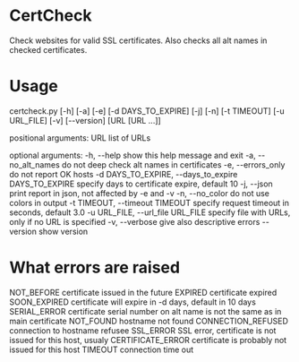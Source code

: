 # CertCheck
Check websites for valid SSL certificates. Also checks all alt names in checked certificates.

# Usage
certcheck.py [-h] [-a] [-e] [-d DAYS_TO_EXPIRE] [-j] [-n] [-t TIMEOUT]
[-u URL_FILE] [-v] [--version] [URL [URL ...]]

positional arguments:
URL                   list of URLs

optional arguments:
-h, --help            show this help message and exit
-a, --no_alt_names    do not deep check alt names in certificates
-e, --errors_only     do not report OK hosts
-d DAYS_TO_EXPIRE, --days_to_expire DAYS_TO_EXPIRE
                      specify days to certificate expire, default 10
-j, --json            print report in json, not affected by -e and -v
-n, --no_color        do not use colors in output
-t TIMEOUT, --timeout TIMEOUT
                      specify request timeout in seconds, default 3.0
-u URL_FILE, --url_file URL_FILE
                      specify file with URLs, only if no URL is specified
-v, --verbose         give also descriptive errors
--version             show version

# What errors are raised
NOT_BEFORE            certificate issued in the future
EXPIRED               certificate expired
SOON_EXPIRED          certificate will expire in -d days, default in 10 days
SERIAL_ERROR          certificate serial number on alt name is not the same as
                      in main certificate
NOT_FOUND             hostname not found
CONNECTION_REFUSED    connection to hostname refusee
SSL_ERROR             SSL error, certificate is not issued for this host,
                      usualy
CERTIFICATE_ERROR     certificate is probably not issued for this host
TIMEOUT               connection time out
